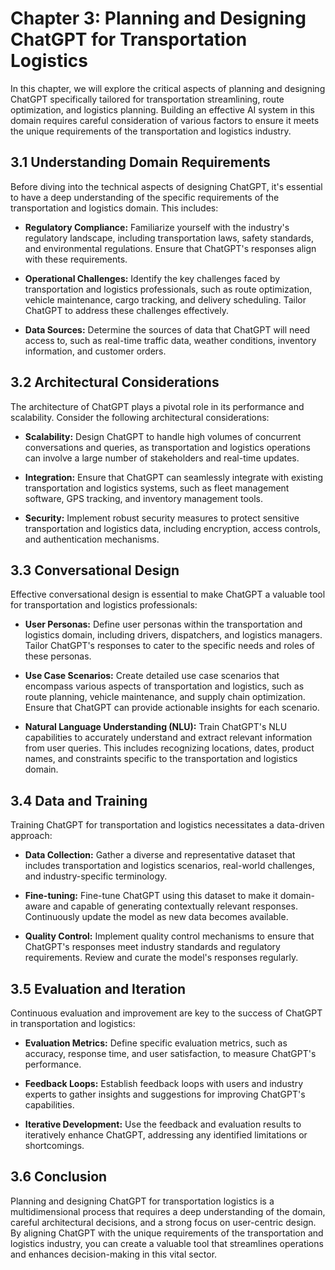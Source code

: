 Chapter 3: Planning and Designing ChatGPT for Transportation Logistics
======================================================================

In this chapter, we will explore the critical aspects of planning and designing ChatGPT specifically tailored for transportation streamlining, route optimization, and logistics planning. Building an effective AI system in this domain requires careful consideration of various factors to ensure it meets the unique requirements of the transportation and logistics industry.

3.1 Understanding Domain Requirements
-------------------------------------

Before diving into the technical aspects of designing ChatGPT, it's essential to have a deep understanding of the specific requirements of the transportation and logistics domain. This includes:

* **Regulatory Compliance:** Familiarize yourself with the industry's regulatory landscape, including transportation laws, safety standards, and environmental regulations. Ensure that ChatGPT's responses align with these requirements.

* **Operational Challenges:** Identify the key challenges faced by transportation and logistics professionals, such as route optimization, vehicle maintenance, cargo tracking, and delivery scheduling. Tailor ChatGPT to address these challenges effectively.

* **Data Sources:** Determine the sources of data that ChatGPT will need access to, such as real-time traffic data, weather conditions, inventory information, and customer orders.

3.2 Architectural Considerations
--------------------------------

The architecture of ChatGPT plays a pivotal role in its performance and scalability. Consider the following architectural considerations:

* **Scalability:** Design ChatGPT to handle high volumes of concurrent conversations and queries, as transportation and logistics operations can involve a large number of stakeholders and real-time updates.

* **Integration:** Ensure that ChatGPT can seamlessly integrate with existing transportation and logistics systems, such as fleet management software, GPS tracking, and inventory management tools.

* **Security:** Implement robust security measures to protect sensitive transportation and logistics data, including encryption, access controls, and authentication mechanisms.

3.3 Conversational Design
-------------------------

Effective conversational design is essential to make ChatGPT a valuable tool for transportation and logistics professionals:

* **User Personas:** Define user personas within the transportation and logistics domain, including drivers, dispatchers, and logistics managers. Tailor ChatGPT's responses to cater to the specific needs and roles of these personas.

* **Use Case Scenarios:** Create detailed use case scenarios that encompass various aspects of transportation and logistics, such as route planning, vehicle maintenance, and supply chain optimization. Ensure that ChatGPT can provide actionable insights for each scenario.

* **Natural Language Understanding (NLU):** Train ChatGPT's NLU capabilities to accurately understand and extract relevant information from user queries. This includes recognizing locations, dates, product names, and constraints specific to the transportation and logistics domain.

3.4 Data and Training
---------------------

Training ChatGPT for transportation and logistics necessitates a data-driven approach:

* **Data Collection:** Gather a diverse and representative dataset that includes transportation and logistics scenarios, real-world challenges, and industry-specific terminology.

* **Fine-tuning:** Fine-tune ChatGPT using this dataset to make it domain-aware and capable of generating contextually relevant responses. Continuously update the model as new data becomes available.

* **Quality Control:** Implement quality control mechanisms to ensure that ChatGPT's responses meet industry standards and regulatory requirements. Review and curate the model's responses regularly.

3.5 Evaluation and Iteration
----------------------------

Continuous evaluation and improvement are key to the success of ChatGPT in transportation and logistics:

* **Evaluation Metrics:** Define specific evaluation metrics, such as accuracy, response time, and user satisfaction, to measure ChatGPT's performance.

* **Feedback Loops:** Establish feedback loops with users and industry experts to gather insights and suggestions for improving ChatGPT's capabilities.

* **Iterative Development:** Use the feedback and evaluation results to iteratively enhance ChatGPT, addressing any identified limitations or shortcomings.

3.6 Conclusion
--------------

Planning and designing ChatGPT for transportation logistics is a multidimensional process that requires a deep understanding of the domain, careful architectural decisions, and a strong focus on user-centric design. By aligning ChatGPT with the unique requirements of the transportation and logistics industry, you can create a valuable tool that streamlines operations and enhances decision-making in this vital sector.
